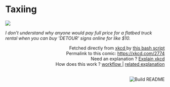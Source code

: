 # <b>Taxiing</b>

[![](https://imgs.xkcd.com/comics/taxiing.png)](https://xkcd.com/2774)

<i>I don&#39;t understand why anyone would pay full price for a flatbed truck rental when you can buy &#39;DETOUR&#39; signs online for like $10.</i>

<div align="right">
  Fetched directly from
  <a href="https://xkcd.com">
    xkcd
  </a>
  by
  <a href="https://github.com/Vanille-N/Vanille-N/blob/master/fetch">
    this bash script
  </a>
</div>
<div align="right">
  Permalink to this comic:
  <a href="https://xkcd.com/2774">
    https://xkcd.com/2774
  </a>
</div>
<div align="right">
  Need an explanation ?
  <a href="https://www.explainxkcd.com/wiki/index.php/2774">
    Explain xkcd
  </a>
</div>
<div align="right">
  How does this work ?
  <a href="https://github.com/Vanille-N/Vanille-N/blob/master/.github/workflows/build.yml">
    workflow
  </a>
  |
  <a href="https://simonwillison.net/2020/Jul/10/self-updating-profile-readme/">
    related explanation
  </a>
</div><br>

<a href="https://github.com/Vanille-N/Vanille-N/actions"><img src="https://github.com/Vanille-N/Vanille-N/workflows/Build%20README/badge.svg" align="right" alt="Build README"></a>
